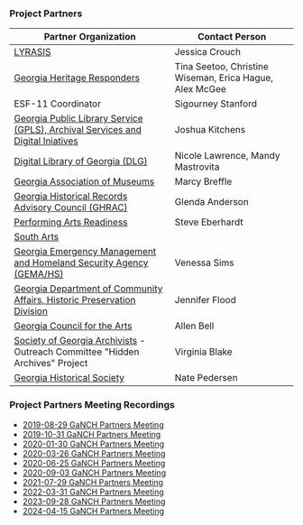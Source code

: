### Project Partners
| Partner Organization | Contact Person |
| --- | --- |
| [LYRASIS](https://www.lyrasis.org/Leadership/Pages/Catalyst-Fund.aspx) | Jessica Crouch |
| [Georgia Heritage Responders](https://www.georgiaheritageresponders.org/) | Tina Seetoo, Christine Wiseman, Erica Hague, Alex McGee | 
| ESF-11 Coordinator | Sigourney Stanford |
| [Georgia Public Library Service (GPLS), Archival Services and Digital Iniatives](https://georgialibraries.org/) | Joshua Kitchens |
| [Digital Library of Georgia (DLG)](https://dlg.usg.edu/) | Nicole Lawrence, Mandy Mastrovita |
| [Georgia Association of Museums](https://www.gamuseums.com/)| Marcy Breffle  | 
| [Georgia Historical Records Advisory Council (GHRAC)](https://www.georgiaarchives.org/ghrac) | Glenda Anderson | 
| [Performing Arts Readiness](https://performingartsreadiness.org/) | Steve Eberhardt | 
| [South Arts](https://www.southarts.org/) |  | 
| [Georgia Emergency Management and Homeland Security Agency (GEMA/HS)](https://gema.georgia.gov/) | Venessa Sims | 
| [Georgia Department of Community Affairs, Historic Preservation Division](https://www.dca.ga.gov/georgia-historic-preservation-division) | Jennifer Flood | 
| [Georgia Council for the Arts](http://gaarts.org/) | Allen Bell |
| [Society of Georgia Archivists](https://soga.wildapricot.org/) - Outreach Committee "Hidden Archives" Project | Virginia Blake |
| [Georgia Historical Society](https://georgiahistory.com/) | Nate Pedersen |

### Project Partners Meeting Recordings
* [2019-08-29 GaNCH Partners Meeting](https://archive.org/details/2019-08-29_ganch_partners_meeting)
* [2019-10-31 GaNCH Partners Meeting](https://archive.org/details/2019-10-31_GaNCH_Partners_Meeting)
* [2020-01-30 GaNCH Partners Meeting](https://archive.org/details/2020-01-30_GaNCH_Partners_Meeting)
* [2020-03-26 GaNCH Partners Meeting](https://archive.org/details/2020-03-26_GaNCH_Partners_Meeting)
* [2020-06-25 GaNCH Partners Meeting](https://archive.org/details/2020-06-25_GaNCH_Project_Partners_Meeting)
* [2020-09-03 GaNCH Partners Meeting](https://archive.org/details/2020-09-03-ganch-partners-meeting)
* [2021-07-29 GaNCH Partners Meeting](https://archive.org/details/2021-07-29-ganch-partners-meeting)
* [2022-03-31 GaNCH Partners Meeting](https://archive.org/details/2022-03-31-ganch-project-partners-meeting)
* [2023-09-28 GaNCH Partners Meeting](https://archive.org/details/2023-09-28-ganch-project-partners-meeting)
* [2024-04-15 GaNCH Partners Meeting](https://archive.org/details/2024-04-15_GaNCH_Project_Partners_Meeting)
